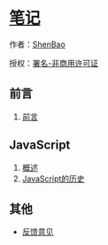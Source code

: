 # [笔记](http://github.com/ShenBao/shenbao-notes)

作者：[ShenBao](https://shenbao.github.io/)

授权：<a rel="license" href="http://creativecommons.org/licenses/by-nc/4.0/">署名-非商用许可证</a>

## 前言
1. [前言](#README)

## JavaScript
1. [概述](#docs/JavaScript/intro)
1. [JavaScript的历史](#docs/JavaScript/history)




## 其他

- [反馈意见](https://github.com/ShenBao/shenbao-notes/issues)


<br/><br/><br/>